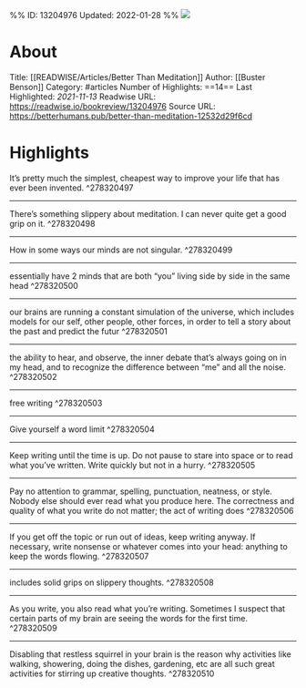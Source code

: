 %%
ID: 13204976
Updated: 2022-01-28
%%
![](https://readwise-assets.s3.amazonaws.com/static/images/article2.74d541386bbf.png)

# About
Title: [[READWISE/Articles/Better Than Meditation]]
Author: [[Buster Benson]]
Category: #articles
Number of Highlights: ==14==
Last Highlighted: *2021-11-13*
Readwise URL: https://readwise.io/bookreview/13204976
Source URL: https://betterhumans.pub/better-than-meditation-12532d29f6cd


# Highlights 
It’s pretty much the simplest, cheapest way to improve your life that has ever been invented.  ^278320497

---

There’s something slippery about meditation. I can never quite get a good grip on it.  ^278320498

---

How in some ways our minds are not singular.  ^278320499

---

essentially have 2 minds that are both “you” living side by side in the same head  ^278320500

---

our brains are running a constant simulation of the universe, which includes models for our self, other people, other forces, in order to tell a story about the past and predict the futur  ^278320501

---

the ability to hear, and observe, the inner debate that’s always going on in my head, and to recognize the difference between “me” and all the noise.  ^278320502

---

free writing  ^278320503

---

Give yourself a word limit  ^278320504

---

Keep writing until the time is up. Do not pause to stare into space or to read what you’ve written. Write quickly but not in a hurry.  ^278320505

---

Pay no attention to grammar, spelling, punctuation, neatness, or style. Nobody else should ever read what you produce here. The correctness and quality of what you write do not matter; the act of writing does  ^278320506

---

If you get off the topic or run out of ideas, keep writing anyway. If necessary, write nonsense or whatever comes into your head: anything to keep the words flowing.  ^278320507

---

includes solid grips on slippery thoughts.  ^278320508

---

As you write, you also read what you’re writing. Sometimes I suspect that certain parts of my brain are seeing the words for the first time.  ^278320509

---

Disabling that restless squirrel in your brain is the reason why activities like walking, showering, doing the dishes, gardening, etc are all such great activities for stirring up creative thoughts.  ^278320510


